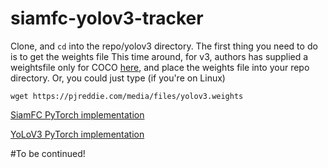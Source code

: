 # siamfc-yolov3-tracker

Clone, and `cd` into the repo/yolov3 directory. The first thing you need to do is to get the weights file
This time around, for v3, authors has supplied a weightsfile only for COCO [here](https://pjreddie.com/media/files/yolov3.weights), and place the weights file into your repo directory. Or, you could just type (if you're on Linux)
```
wget https://pjreddie.com/media/files/yolov3.weights 
```



[SiamFC PyTorch implementation](https://github.com/StrangerZhang/SiamFC-PyTorch)

[YoLoV3 PyTorch implementation](https://github.com/ayooshkathuria/pytorch-yolo-v3)


#To be continued!
